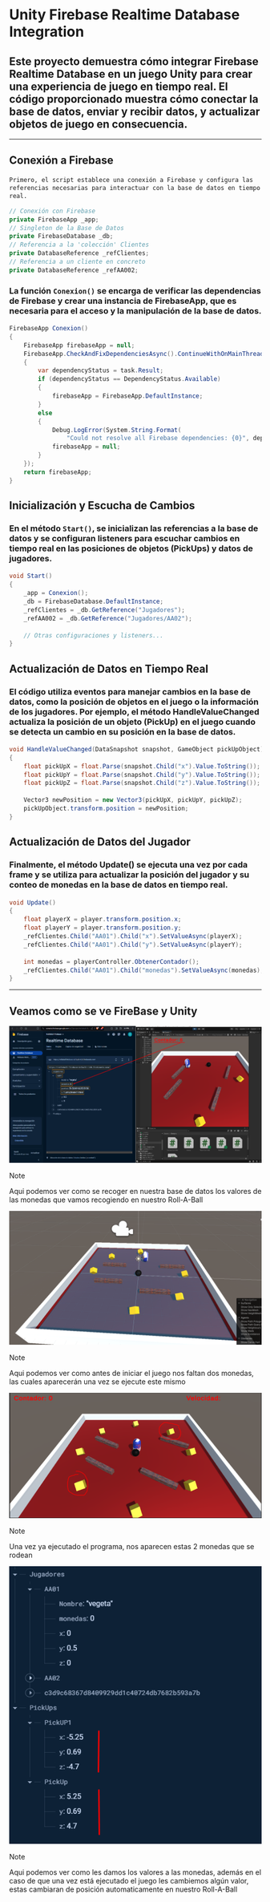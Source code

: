 # Unity Firebase Realtime Database Integration

## Este proyecto demuestra cómo integrar Firebase Realtime Database en un juego Unity para crear una experiencia de juego en tiempo real. El código proporcionado muestra cómo conectar la base de datos, enviar y recibir datos, y actualizar objetos de juego en consecuencia.

---

## Conexión a Firebase

    Primero, el script establece una conexión a Firebase y configura las referencias necesarias para interactuar con la base de datos en tiempo real.

```csharp
// Conexión con Firebase
private FirebaseApp _app;
// Singleton de la Base de Datos
private FirebaseDatabase _db;
// Referencia a la 'colección' Clientes
private DatabaseReference _refClientes;
// Referencia a un cliente en concreto
private DatabaseReference _refAA002;
```

### La función `Conexion()` se encarga de verificar las dependencias de Firebase y crear una instancia de FirebaseApp, que es necesaria para el acceso y la manipulación de la base de datos.

```csharp
FirebaseApp Conexion()
{
    FirebaseApp firebaseApp = null;
    FirebaseApp.CheckAndFixDependenciesAsync().ContinueWithOnMainThread(task =>
    {
        var dependencyStatus = task.Result;
        if (dependencyStatus == DependencyStatus.Available)
        {
            firebaseApp = FirebaseApp.DefaultInstance;
        }
        else
        {
            Debug.LogError(System.String.Format(
                "Could not resolve all Firebase dependencies: {0}", dependencyStatus));
            firebaseApp = null;
        }
    });
    return firebaseApp;
}
```

## Inicialización y Escucha de Cambios
### En el método `Start()`, se inicializan las referencias a la base de datos y se configuran listeners para escuchar cambios en tiempo real en las posiciones de objetos (PickUps) y datos de jugadores.

```csharp
void Start()
{
    _app = Conexion();
    _db = FirebaseDatabase.DefaultInstance;
    _refClientes = _db.GetReference("Jugadores");
    _refAA002 = _db.GetReference("Jugadores/AA02");

    // Otras configuraciones y listeners...
}
```

## Actualización de Datos en Tiempo Real
### El código utiliza eventos para manejar cambios en la base de datos, como la posición de objetos en el juego o la información de los jugadores. Por ejemplo, el método HandleValueChanged actualiza la posición de un objeto (PickUp) en el juego cuando se detecta un cambio en su posición en la base de datos.

```csharp
void HandleValueChanged(DataSnapshot snapshot, GameObject pickUpObject)
{
    float pickUpX = float.Parse(snapshot.Child("x").Value.ToString());
    float pickUpY = float.Parse(snapshot.Child("y").Value.ToString());
    float pickUpZ = float.Parse(snapshot.Child("z").Value.ToString());

    Vector3 newPosition = new Vector3(pickUpX, pickUpY, pickUpZ);
    pickUpObject.transform.position = newPosition;
}
```

## Actualización de Datos del Jugador
### Finalmente, el método Update() se ejecuta una vez por cada frame y se utiliza para actualizar la posición del jugador y su conteo de monedas en la base de datos en tiempo real.

```csharp
void Update()
{
    float playerX = player.transform.position.x;
    float playerY = player.transform.position.y;
    _refClientes.Child("AA01").Child("x").SetValueAsync(playerX);
    _refClientes.Child("AA01").Child("y").SetValueAsync(playerY);

    int monedas = playerController.ObtenerContador();
    _refClientes.Child("AA01").Child("monedas").SetValueAsync(monedas);
}
```
---

## Veamos como se ve FireBase y Unity
![img2](./monedas.png)

> [!NOTE]
>Aqui podemos ver como se recoger en nuestra base de datos los valores de las monedas que vamos recogiendo en nuestro Roll-A-Ball

![img3](./monedasAntes.png)

> [!NOTE]
>Aqui podemos ver como antes de iniciar el juego nos faltan dos monedas, las cuales aparecerán una vez se ejecute este mismo

![img4](./monedasDurante.png)

> [!NOTE]
>Una vez ya ejecutado el programa, nos aparecen estas 2 monedas que se rodean

![img5](./monedasUBI.png)

> [!NOTE]
>Aqui podemos ver como les damos los valores a las monedas, además en el caso de que una vez está ejecutado el juego les cambiemos algún valor, estas cambiaran de posición automaticamente en nuestro Roll-A-Ball
